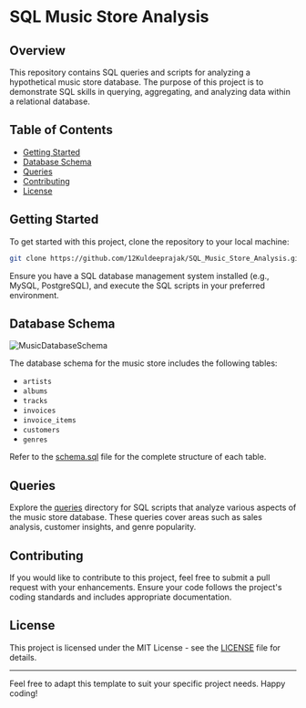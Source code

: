 
# SQL Music Store Analysis

## Overview

This repository contains SQL queries and scripts for analyzing a hypothetical music store database. The purpose of this project is to demonstrate SQL skills in querying, aggregating, and analyzing data within a relational database.

## Table of Contents

- [Getting Started](#getting-started)
- [Database Schema](#database-schema)
- [Queries](#queries)
- [Contributing](#contributing)
- [License](#license)

## Getting Started

To get started with this project, clone the repository to your local machine:

```bash
git clone https://github.com/12Kuldeeprajak/SQL_Music_Store_Analysis.git
```

Ensure you have a SQL database management system installed (e.g., MySQL, PostgreSQL), and execute the SQL scripts in your preferred environment.

## Database Schema

![MusicDatabaseSchema](https://github.com/12Kuldeeprajak/SQL_Music_Store_Analysis/assets/114775510/eb304b29-a839-47b9-b244-68e1f017c67f)

The database schema for the music store includes the following tables:

- `artists`
- `albums`
- `tracks`
- `invoices`
- `invoice_items`
- `customers`
- `genres`

Refer to the [schema.sql](schema.sql) file for the complete structure of each table.

## Queries

Explore the [queries](queries/) directory for SQL scripts that analyze various aspects of the music store database. These queries cover areas such as sales analysis, customer insights, and genre popularity.

## Contributing

If you would like to contribute to this project, feel free to submit a pull request with your enhancements. Ensure your code follows the project's coding standards and includes appropriate documentation.

## License

This project is licensed under the MIT License - see the [LICENSE](LICENSE) file for details.

---

Feel free to adapt this template to suit your specific project needs. Happy coding!
